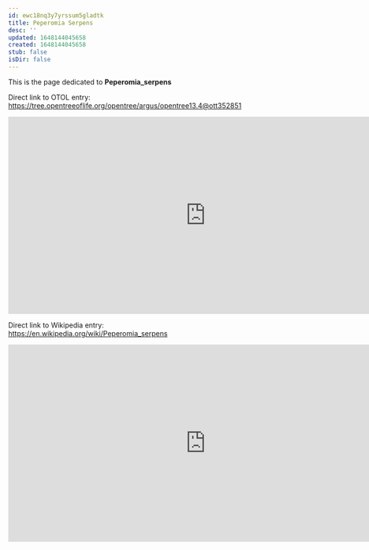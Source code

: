 ```yaml
---
id: ewc18nq3y7yrssum5gladtk
title: Peperomia Serpens
desc: ''
updated: 1648144045658
created: 1648144045658
stub: false
isDir: false
---
```

This is the page dedicated to **Peperomia_serpens**


Direct link to OTOL entry: https://tree.opentreeoflife.org/opentree/argus/opentree13.4@ott352851



<html>
    <body>
    <iframe src="https://tree.opentreeoflife.org/opentree/argus/opentree13.4@ott352851"
    width="800" height="400" frameborder="0" allowfullscreen> </iframe>
    </body>
</html>
    


Direct link to Wikipedia entry: https://en.wikipedia.org/wiki/Peperomia_serpens



<html>
    <body>
    <iframe src="https://en.wikipedia.org/wiki/Peperomia_serpens"
    width="800" height="400" frameborder="0" allowfullscreen> </iframe>
    </body>
</html>
    
